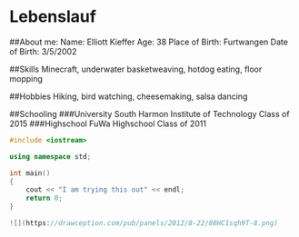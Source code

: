 # Lebenslauf

##About me:
Name: Elliott Kieffer		Age: 38
Place of Birth: Furtwangen	Date of Birth: 3/5/2002

##Skills
Minecraft, underwater basketweaving, hotdog eating, floor mopping

##Hobbies
Hiking, bird watching, cheesemaking, salsa dancing

##Schooling
###University
South Harmon Institute of Technology
Class of 2015
###Highschool
FuWa Highschool
Class of 2011

```c++
#include <iostream>

using namespace std;

int main()
{
	cout << "I am trying this out" << endl;
	return 0;
}

![](https://drawception.com/pub/panels/2012/8-22/88HC1sqh9T-8.png)
